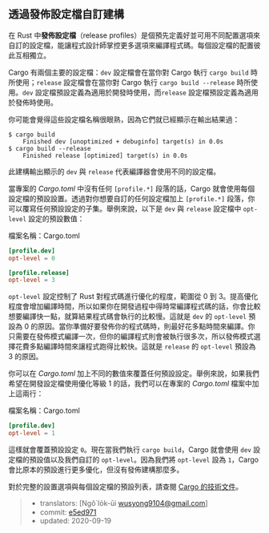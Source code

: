 ## 透過發佈設定檔自訂建構

在 Rust 中**發佈設定檔**（release profiles）是個預先定義好並可用不同配置選項來自訂的設定檔，能讓程式設計師掌控更多選項來編譯程式碼。每個設定檔的配置彼此互相獨立。

Cargo 有兩個主要的設定檔：`dev` 設定檔會在當你對 Cargo 執行 `cargo build` 時所使用；`release` 設定檔會在當你對 Cargo 執行 `cargo build --release` 時所使用。`dev` 設定檔預設定義為適用於開發時使用，而`release` 設定檔預設定義為適用於發佈時使用。

你可能會覺得這些設定檔名稱很眼熟，因為它們就已經顯示在輸出結果過：

<!-- manual-regeneration
anywhere, run:
cargo build
cargo build --release
and ensure output below is accurate
-->

```console
$ cargo build
    Finished dev [unoptimized + debuginfo] target(s) in 0.0s
$ cargo build --release
    Finished release [optimized] target(s) in 0.0s
```

此建構輸出顯示的 `dev` 與 `release` 代表編譯器會使用不同的設定檔。

當專案的 *Cargo.toml* 中沒有任何 `[profile.*]` 段落的話，Cargo 就會使用每個設定檔的預設設置。透過對你想要自訂的任何設定檔加上 `[profile.*]` 段落，你可以覆寫任何預設設定的子集。舉例來說，以下是 `dev` 與 `release` 設定檔中 `opt-level` 設定的預設數值：

<span class="filename">檔案名稱：Cargo.toml</span>

```toml
[profile.dev]
opt-level = 0

[profile.release]
opt-level = 3
```

`opt-level` 設定控制了 Rust 對程式碼進行優化的程度，範圍從 0 到 3。提高優化程度會增加編譯時間，所以如果你在開發過程中得時常編譯程式碼的話，你會比較想要編譯快一點，就算結果程式碼會執行的比較慢。這就是 `dev` 的 `opt-level` 預設為 0 的原因。當你準備好要發佈你的程式碼時，則最好花多點時間來編譯。你只需要在發佈模式編譯一次，但你的編譯程式則會被執行很多次，所以發佈模式選擇花費多點編譯時間來讓程式跑得比較快。這就是 `release` 的 `opt-level` 預設為 3 的原因。

你可以在 *Cargo.toml* 加上不同的數值來覆蓋任何預設設定。舉例來說，如果我們希望在開發設定檔使用優化等級 1 的話，我們可以在專案的 *Cargo.toml* 檔案中加上這兩行：

<span class="filename">檔案名稱：Cargo.toml</span>

```toml
[profile.dev]
opt-level = 1
```

這樣就會覆蓋預設設定 `0`。現在當我們執行 `cargo build`，Cargo 就會使用 `dev` 設定檔的預設值以及我們自訂的 `opt-level`。因為我們將 `opt-level` 設為 `1`，Cargo 會比原本的預設進行更多優化，但沒有發佈建構那麼多。

對於完整的設置選項與每個設定檔的預設列表，請查閱 [Cargo 的技術文件](https://doc.rust-lang.org/cargo/reference/profiles.html)。

> - translators: [Ngô͘ Io̍k-ūi <wusyong9104@gmail.com>]
> - commit: [e5ed971](https://github.com/rust-lang/book/blob/e5ed97128302d5fa45dbac0e64426bc7649a558c/src/ch14-01-release-profiles.md)
> - updated: 2020-09-19

